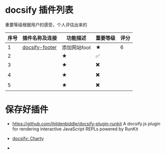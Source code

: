 # docsify 插件列表

重要等级根据用户的感受，个人评估出来的

| 序号  | 插件名称及连接                                                        | 功能描述     | 重要等级                     | 评分  |
| --- | -------------------------------------------------------------- | -------- | ------------------------ | --- |
| 1   | [docsify-footer](https://alertbox.github.io/docsify-footer/#/) | 添加网站foot | ★                        | 6   |
| 2   |                                                                | ★        | :white_check_mark:       |     |
| 3   |                                                                | ★        | :heavy_multiplication_x: |     |
| 4   |                                                                | ★        | :heavy_multiplication_x: |     |
| 5   |                                                                | ★        | :heavy_multiplication_x: |     |

# 保存好插件

- https://github.com/jhildenbiddle/docsify-plugin-runkit  A docsify.js plugin for rendering interactive JavaScript REPLs powered by RunKit

- [docsify: Charty](https://charty.markbattistella.com/#/?id=docsify-charty)

- 